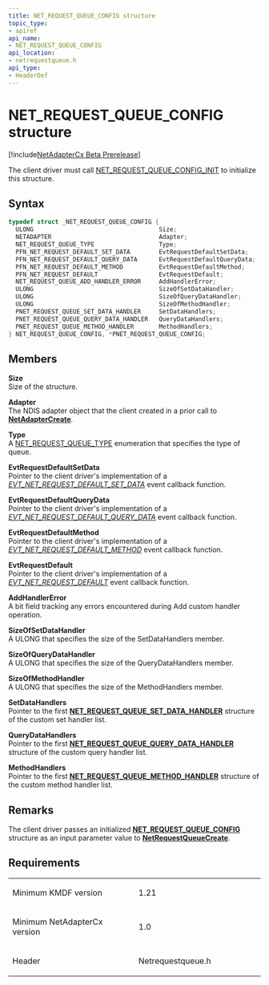 ```yaml
---
title: NET_REQUEST_QUEUE_CONFIG structure
topic_type:
- apiref
api_name:
- NET_REQUEST_QUEUE_CONFIG
api_location:
- netrequestqueue.h
api_type:
- HeaderDef
---
```


# NET_REQUEST_QUEUE_CONFIG structure


[!include[NetAdapterCx Beta Prerelease](../netcx-beta-prerelease.md)]

The client driver must call [NET_REQUEST_QUEUE_CONFIG_INIT](net-request-queue-config-init.md) to initialize this structure.

Syntax
------

```cpp
typedef struct _NET_REQUEST_QUEUE_CONFIG {
  ULONG                                   Size;
  NETADAPTER                              Adapter;
  NET_REQUEST_QUEUE_TYPE                  Type;
  PFN_NET_REQUEST_DEFAULT_SET_DATA        EvtRequestDefaultSetData;
  PFN_NET_REQUEST_DEFAULT_QUERY_DATA      EvtRequestDefaultQueryData;
  PFN_NET_REQUEST_DEFAULT_METHOD          EvtRequestDefaultMethod;
  PFN_NET_REQUEST_DEFAULT                 EvtRequestDefault;
  NET_REQUEST_QUEUE_ADD_HANDLER_ERROR     AddHandlerError;
  ULONG                                   SizeOfSetDataHandler;
  ULONG                                   SizeOfQueryDataHandler;
  ULONG                                   SizeOfMethodHandler;
  PNET_REQUEST_QUEUE_SET_DATA_HANDLER     SetDataHandlers;
  PNET_REQUEST_QUEUE_QUERY_DATA_HANDLER   QueryDataHandlers;
  PNET_REQUEST_QUEUE_METHOD_HANDLER       MethodHandlers;
} NET_REQUEST_QUEUE_CONFIG, *PNET_REQUEST_QUEUE_CONFIG;
```

Members
-------

**Size**  
Size of the structure.

**Adapter**  
The NDIS adapter object that the client created in a prior call to [**NetAdapterCreate**](netadaptercreate.md).

**Type**  
A [NET_REQUEST_QUEUE_TYPE](net-request-queue-type.md) enumeration that specifies the type of queue.

**EvtRequestDefaultSetData**  
Pointer to the client driver's implementation of a [*EVT_NET_REQUEST_DEFAULT_SET_DATA*](evt-net-request-default-set-data.md) event callback function.

**EvtRequestDefaultQueryData**  
Pointer to the client driver's implementation of a [*EVT_NET_REQUEST_DEFAULT_QUERY_DATA*](evt-net-request-default-query-data.md) event callback function.

**EvtRequestDefaultMethod**  
Pointer to the client driver's implementation of a [*EVT_NET_REQUEST_DEFAULT_METHOD*](evt-net-request-default-method.md) event callback function.

**EvtRequestDefault**  
Pointer to the client driver's implementation of a [*EVT_NET_REQUEST_DEFAULT*](evt-net-request-default.md) event callback function.

**AddHandlerError**  
A bit field tracking any errors encountered during Add custom handler operation.

**SizeOfSetDataHandler**  
A ULONG that specifies the size of the SetDataHandlers member.

**SizeOfQueryDataHandler**  
A ULONG that specifies the size of the QueryDataHandlers member.

**SizeOfMethodHandler**  
A ULONG that specifies the size of the MethodHandlers member.

**SetDataHandlers**  
Pointer to the first [**NET_REQUEST_QUEUE_SET_DATA_HANDLER**](net-request-queue-set-data-handler.md) structure of the custom set handler list.

**QueryDataHandlers**  
Pointer to the first [**NET_REQUEST_QUEUE_QUERY_DATA_HANDLER**](net-request-queue-query-data-handler.md) structure of the custom query handler list.

**MethodHandlers**  
Pointer to the first [**NET_REQUEST_QUEUE_METHOD_HANDLER**](net-request-queue-method-handler.md) structure of the custom method handler list.

Remarks
-----
The client driver passes an initialized [**NET_REQUEST_QUEUE_CONFIG**](net-request-queue-config.md) structure as an input parameter value to [**NetRequestQueueCreate**](netrequestqueuecreate.md).

Requirements
------------

<table>
<colgroup>
<col width="50%" />
<col width="50%" />
</colgroup>
<tbody>
<tr class="odd">
<td align="left"><p>Minimum KMDF version</p></td>
<td align="left"><p>1.21</p></td>
</tr>
<tr class="even">
<td align="left"><p>Minimum NetAdapterCx version</p></td>
<td align="left"><p>1.0</p></td>
</tr>
<tr class="odd">
<td align="left"><p>Header</p></td>
<td align="left">Netrequestqueue.h</td>
</tr>
</tbody>
</table>

 

 






